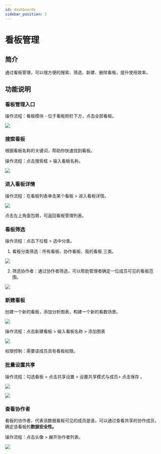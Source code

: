 ```yaml
---
id: dashboards
sidebar_position: 3
---
```


# 看板管理

## 简介[](#jian-jie)

通过看板管理，可以很方便的搜索、筛选、新建、删除看板，提升使用效率。

## 功能说明[](#gong-neng-shuo-ming)

### 看板管理入口[](#kan-ban-guan-li-ru-kou)

操作流程：看板模块 - 位于看板侧栏下方，点击全部看板。

![](https://gblobscdn.gitbook.com/assets%2F-M2qbZInaXgdm8kkNosp%2F-MkLnBLTy1C-i06gAJ_k%2F-MkLnv8IWO-QWBy6urUO%2Fimage.png?alt=media&token=b587c92c-cb79-462d-9afa-833254d575c2)

### 搜索看板[](#sou-suo-kan-ban)

根据看板名称的关键词，帮助你快速找到看板。

操作流程：点击搜索框 > 输入看板名称。

![](https://gblobscdn.gitbook.com/assets%2F-M2qbZInaXgdm8kkNosp%2F-MkLnBLTy1C-i06gAJ_k%2F-MkLo9h59woXvN5GUiqf%2Fimage.png?alt=media&token=e3778ad6-1c34-4748-af78-88d9f6503542)

### 进入看板详情[](#jin-ru-kan-ban-xiang-qing)

操作流程：在看板列表单击某个看板 > 进入看板详情。

![](https://gblobscdn.gitbook.com/assets%2F-M2qbZInaXgdm8kkNosp%2F-MkLnBLTy1C-i06gAJ_k%2F-MkLoF9p1IQcRapLhJhU%2Fimage.png?alt=media&token=a6d503dc-6b76-4bfe-b364-8565a2a475d8)

点击左上角面包屑，可返回看板管理列表。

### 看板筛选[](#kan-ban-shai-xuan)

操作流程：点击下拉框 > 选中分类。

1. 看板分类筛选：所有看板、协作看板、我的看板 三类。
    
![](https://gblobscdn.gitbook.com/assets%2F-M2qbZInaXgdm8kkNosp%2F-MkLnBLTy1C-i06gAJ_k%2F-MkLoMuxReNHbVv7exZo%2Fimage.png?alt=media&token=b0f1da8a-4d4d-4978-879d-98892bee148d)

2. 筛选协作者：通过协作者筛选，可以帮助管理者确定一位成员可见的看板范围。

![](https://gblobscdn.gitbook.com/assets%2F-M2qbZInaXgdm8kkNosp%2F-MkLnBLTy1C-i06gAJ_k%2F-MkLoWQHFihWi1JqUqsV%2Fimage.png?alt=media&token=43018111-5065-4877-bcf7-d0fc8fefcf2e)

### 新建看板[](#xin-jian-kan-ban)

创建一个新的看板，添加分析图表，构建一个新的看数场景。

![](https://gblobscdn.gitbook.com/assets%2F-M2qbZInaXgdm8kkNosp%2F-MkLnBLTy1C-i06gAJ_k%2F-MkLob4mCGYSJWYqQzNm%2Fimage.png?alt=media&token=9b469e40-0eb4-4da5-b859-15ea93fa2c51)

操作流程：点击新建看板 > 输入看板名称 > 添加图表

![](https://gblobscdn.gitbook.com/assets%2F-M2qbZInaXgdm8kkNosp%2F-MkLnBLTy1C-i06gAJ_k%2F-MkLohX9ij5KDDAxoQMG%2Fimage.png?alt=media&token=6eef6801-1a39-40f4-b536-df795f9389cf)

权限控制：需要该成员具有看板权限。

### 批量设置共享[](#pi-liang-she-zhi-gong-xiang)

操作流程：勾选看板 > 点击共享设置 > 设置共享模式与成员> 点击保存 。

![](https://gblobscdn.gitbook.com/assets%2F-M2qbZInaXgdm8kkNosp%2F-MkLnBLTy1C-i06gAJ_k%2F-MkLpF4llK-C3rkai99s%2Fimage.png?alt=media&token=c20ef036-a943-4d0c-8667-c4a53163eec6)

![](https://gblobscdn.gitbook.com/assets%2F-M2qbZInaXgdm8kkNosp%2F-MkLnBLTy1C-i06gAJ_k%2F-MkLpQHbHpOlZLAtmGlt%2Fimage.png?alt=media&token=98e13b02-72dd-4355-959d-941206af5b5b)

### 查看协作者[](#cha-kan-xie-zuo-zhe)

看板的协作者，代表该数据看板可见的成员是谁，可以通过查看共享的协作成员，确定该看板的**数据安全性。**

操作流程：点击头像 > 展开协作者列表。

![](https://gblobscdn.gitbook.com/assets%2F-M2qbZInaXgdm8kkNosp%2F-MkLnBLTy1C-i06gAJ_k%2F-MkLpYkTQUY3o8RyvV5_%2Fimage.png?alt=media&token=d6889011-ec51-4854-a8c4-ed0808a964d1)

